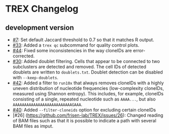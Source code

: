 # TREX Changelog

## development version

* [#7](https://github.com/frisen-lab/TREX/issues/7):
  Set default Jaccard threshold to 0.7 so that it matches R output.
* [#33](https://github.com/frisen-lab/TREX/issues/33):
  Added a `trex qc` subcommand for quality control plots.
* [#44](https://github.com/frisen-lab/TREX/issues/44):
  Fixed some inconsistencies in the way cloneIDs are error-corrected.
* [#30](https://github.com/frisen-lab/TREX/issues/30):
  Added doublet filtering. Cells that appear to be connected to two
  subclusters are detected and removed. The cell IDs of detected doublets
  are written to `doublets.txt`. Doublet detection can be disabled with
  `--keep-doublets`.
* [#42](https://github.com/frisen-lab/TREX/issues/42):
  Added a filter to `run10x` that always removes cloneIDs with a highly
  uneven distribution of nucleotide frequencies (low-complexity cloneIDs,
  measured using Shannon entropy).
  This includes, for example, cloneIDs consisting of a single, repeated
  nucleotide such as `AAAA...`, but also `AAAAAAAAAAAAAAAAAAAAAAAAAAGAAA`.
* [#40](https://github.com/frisen-lab/TREX/issues/40):
  Added `--filter-cloneids` option for excluding certain cloneIDs
* [#26] (https://github.com/frisen-lab/TREX/issues/26):
  Changed reading of BAM files such as that it is possible to indicate a
  path with several BAM files as imput.